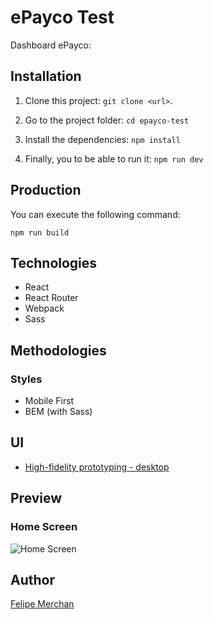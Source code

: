 # ePayco Test

Dashboard ePayco:

## Installation

1. Clone this project: `git clone <url>`.

2. Go to the project folder: `cd epayco-test`

3. Install the dependencies: `npm install`

4. Finally, you to be able to run it: `npm run dev`

## Production

You can execute the following command:

    npm run build

## Technologies

- React
- React Router
- Webpack
- Sass

## Methodologies

### Styles

- Mobile First
- BEM (with Sass)

## UI
- [High-fidelity prototyping - desktop](https://www.figma.com/file/tdlAguwiraukUqktO0xgx5/Prueba-Frontend?node-id=0%3A1 "High-fidelity prototyping - desktop")

## Preview

### Home Screen

![Home Screen](https://res.cloudinary.com/dy1xcx7kw/image/upload/v1616561630/epayco/preview_cghc7s.png)

## Author

[Felipe Merchan](https://github.com/FelipeMerchan "Felipe Merchan")